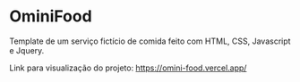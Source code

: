 # OminiFood
Template de um serviço fictício de comida feito com HTML, CSS, Javascript e Jquery.


Link para visualização do projeto:
https://omini-food.vercel.app/

